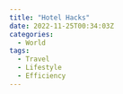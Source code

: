 ```yaml
---
title: "Hotel Hacks"
date: 2022-11-25T00:34:03Z
categories:
  - World
tags:
  - Travel
  - Lifestyle
  - Efficiency
---
```


